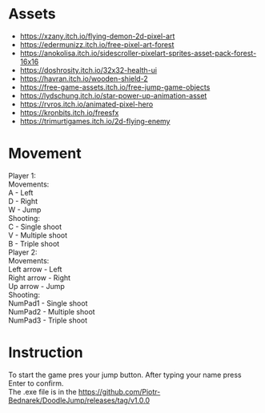 # Assets

-   https://xzany.itch.io/flying-demon-2d-pixel-art
-   https://edermunizz.itch.io/free-pixel-art-forest
-   https://anokolisa.itch.io/sidescroller-pixelart-sprites-asset-pack-forest-16x16
-   https://doshrosity.itch.io/32x32-health-ui
-   https://havran.itch.io/wooden-shield-2
-   https://free-game-assets.itch.io/free-jump-game-objects
-   https://lydschung.itch.io/star-power-up-animation-asset
-   https://rvros.itch.io/animated-pixel-hero
-   https://kronbits.itch.io/freesfx
-   https://trimurtigames.itch.io/2d-flying-enemy

# Movement
 Player 1:\
  Movements:\
    A - Left\
    D - Right\
    W - Jump\
  Shooting:\
    C - Single shoot\
    V - Multiple shoot\
    B - Triple shoot\
Player 2:\
  Movements:\
    Left arrow - Left\
    Right arrow - Right\
    Up arrow - Jump\
  Shooting:\
    NumPad1 - Single shoot\
    NumPad2 - Multiple shoot\
    NumPad3 - Triple shoot
# Instruction
To start the game pres your jump button. After typing your name press Enter to confirm.\
The .exe file is in the https://github.com/Piotr-Bednarek/DoodleJump/releases/tag/v1.0.0
  
